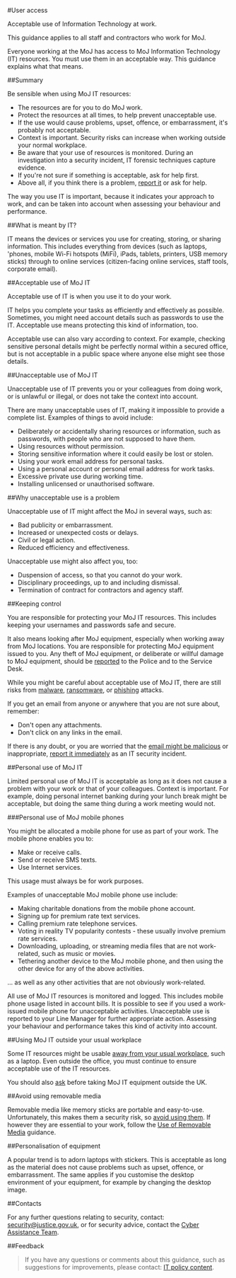 #User access

Acceptable use of Information Technology at work.

This guidance applies to all staff and contractors who work for MoJ.

Everyone working at the MoJ has access to MoJ Information Technology (IT) resources. You must use them in an acceptable way. This guidance explains what that means.

<a id="summary"></a>
##Summary

Be sensible when using MoJ IT resources:

* The resources are for you to do MoJ work.
* Protect the resources at all times, to help prevent unacceptable use.
* If the use would cause problems, upset, offence, or embarrassment, it's probably not acceptable.
* Context is important. Security risks can increase when working outside your normal workplace.
* Be aware that your use of resources is monitored. During an investigation into a security incident, IT forensic techniques capture evidence.
* If you're not sure if something is acceptable, ask for help first.
* Above all, if you think there is a problem, [report it](/guidance/security/report-a-security-incident/) or ask for help.

The way you use IT is important, because it indicates your approach to work, and can be taken into account when assessing your behaviour and performance.

<a id="what-is-meant-by-it"></a>
##What is meant by IT?

IT means the devices or services you use for creating, storing, or sharing information. This includes everything from devices (such as laptops, 'phones, mobile Wi-Fi hotspots (MiFi), iPads, tablets, printers, USB memory sticks) through to online services (citizen-facing online services, staff tools, corporate email).

<a id="acceptable-use-of-moj-it"></a>
##Acceptable use of MoJ IT

Acceptable use of IT is when you use it to do your work.

IT helps you complete your tasks as efficiently and effectively as possible. Sometimes, you might need account details such as passwords to use the IT. Acceptable use means protecting this kind of information, too.

Acceptable use can also vary according to context. For example, checking sensitive personal details might be perfectly normal within a secured office, but is not acceptable in a public space where anyone else might see those details.

<a id="unacceptable-use-of-moj-it"></a>
##Unacceptable use of MoJ IT

Unacceptable use of IT prevents you or your colleagues from doing work, or is unlawful or illegal, or does not take the context into account.

There are many unacceptable uses of IT, making it impossible to provide a complete list. Examples of things to avoid include:

* Deliberately or accidentally sharing resources or information, such as passwords, with people who are not supposed to have them.
* Using resources without permission.
* Storing sensitive information where it could easily be lost or stolen.
* Using your work email address for personal tasks.
* Using a personal account or personal email address for work tasks.
* Excessive private use during working time.
* Installing unlicensed or unauthorised software.

<a id="why-unacceptable-use-is-a-problem"></a>
##Why unacceptable use is a problem

Unacceptable use of IT might affect the MoJ in several ways, such as:

* Bad publicity or embarrassment.
* Increased or unexpected costs or delays.
* Civil or legal action.
* Reduced efficiency and effectiveness.

Unacceptable use might also affect you, too:

* Duspension of access, so that you cannot do your work.
* Disciplinary proceedings, up to and including dismissal.
* Termination of contract for contractors and agency staff.

<a id="keeping-control"></a>
##Keeping control

You are responsible for protecting your MoJ IT resources. This includes keeping your usernames and passwords safe and secure.

It also means looking after MoJ equipment, especially when working away from MoJ locations. You are responsible for protecting MoJ equipment issued to you. Any theft of MoJ equipment, or deliberate or willful damage to MoJ equipment, should be [reported](lost-devices-incidents.md) to the Police and to the Service Desk.

While you might be careful about acceptable use of MoJ IT, there are still risks from [malware](https://en.wikipedia.org/wiki/Malware), [ransomware](https://en.wikipedia.org/wiki/Ransomware), or [phishing](https://en.wikipedia.org/wiki/Phishing) attacks.

If you get an email from anyone or anywhere that you are not sure about, remember:

* Don't open any attachments.
* Don't click on any links in the email.

If there is any doubt, or you are worried that the [email might be malicious](/news/ntk-phishing-dont-take-the-bait/) or inappropriate, [report it immediately](/guidance/security/report-a-security-incident/) as an IT security incident.

<a id="personal-use-of-moj-it"></a>
##Personal use of MoJ IT

Limited personal use of MoJ IT is acceptable as long as it does not cause a problem with your work or that of your colleagues. Context is important. For example, doing personal internet banking during your lunch break might be acceptable, but doing the same thing during a work meeting would not.

<a id="personal-use-of-moj-mobile-phones"></a>
###Personal use of MoJ mobile phones

You might be allocated a mobile phone for use as part of your work. The mobile phone enables you to:

* Make or receive calls.
* Send or receive SMS texts.
* Use Internet services.

This usage must always be for work purposes.

Examples of unacceptable MoJ mobile phone use include:

* Making charitable donations from the mobile phone account.
* Signing up for premium rate text services.
* Calling premium rate telephone services.
* Voting in reality TV popularity contests - these usually involve premium rate services.
* Downloading, uploading, or streaming media files that are not work-related, such as music or movies.
* Tethering another device to the MoJ mobile phone, and then using the other device for any of the above activities.

... as well as any other activities that are not obviously work-related.

All use of MoJ IT resources is monitored and logged. This includes mobile phone usage listed in account bills. It is possible to see if you used a work-issued mobile phone for unacceptable activities. Unacceptable use is reported to your Line Manager for further appropriate action. Assessing your behaviour and performance takes this kind of activity into account.

<a id="using-moj-it-outside-your-usual-workplace"></a>
##Using MoJ IT outside your usual workplace

Some IT resources might be usable [away from your usual workplace](/documents/2017/12/remote-working-and-mobile-computing-security-guide-november-2017.pdf), such as a laptop. Even outside the office, you must continue to ensure acceptable use of the IT resources.

You should also [ask](/guidance/security/it-computer-security/accessing-moj-it-systems-from-overseas/) before taking MoJ IT equipment outside the UK.

<a id="avoid-using-removable-media"></a>
##Avoid using removable media

Removable media like memory sticks are portable and easy-to-use. Unfortunately, this makes them a security risk, so [avoid using them](/guidance/security/it-computer-security/removable-media/). If however they are essential to your work, follow the [Use of Removable Media](/guidance/security/it-computer-security/removable-media/) guidance.

<a id="personalisation-of-equipment"></a>
##Personalisation of equipment

A popular trend is to adorn laptops with stickers. This is acceptable as long as the material does not cause problems such as upset, offence, or embarrassment. The same applies if you customise the desktop environment of your equipment, for example by changing the desktop image.

<a id="contacts"></a>
##Contacts

For any further questions relating to security, contact: [security@justice.gov.uk](mailto:security@justice.gov.uk), or for security advice, contact the [Cyber Assistance Team](mailto:CyberConsultancy@digital.justice.gov.uk).

<a id="feedback"></a>
##Feedback

> If you have any questions or comments about this guidance, such as suggestions for improvements, please contact: [IT policy content](mailto:itpolicycontent@digital.justice.gov.uk).

